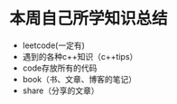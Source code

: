 # 本周自己所学知识总结
 - leetcode(一定有)
 - 遇到的各种c++知识（c++tips）
 - code存放所有的代码
 - book（书、文章、博客的笔记）
 - share（分享的文章）
